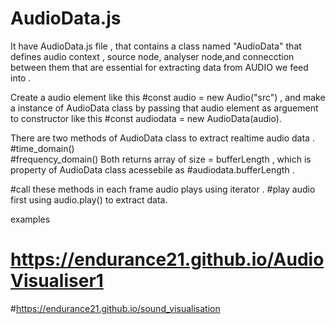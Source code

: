 # AudioData.js
It have AudioData.js file , that contains  a class named "AudioData" that defines audio context , source node, analyser node,and connecction between them that are essential for extracting data from AUDIO we feed into .

Create a audio element like this 
#const audio = new Audio("src")  ,
and make a instance of AudioData class by passing that audio element as arguement to constructor like this 
#const audiodata =  new AudioData(audio).


There are two methods of AudioData class  to extract realtime audio data  .
#time_domain()  
#frequency_domain()
Both returns array of size  = bufferLength ,
which is property of AudioData class acessebile as #audiodata.bufferLength .

#call these methods  in each frame audio plays using iterator .
#play audio first  using audio.play() to extract data.

examples
# https://endurance21.github.io/AudioVisualiser1
#https://endurance21.github.io/sound_visualisation

